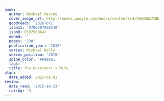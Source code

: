```yaml
---
book:
  author: Michael Harvey
  cover_image_url: http://books.google.com/books/content?id=tW6ODQAAQBAJ&printsec=frontcover&img=1&zoom=1&edge=curl&source=gbs_api
  goodreads: '23267871'
  isbn13: '9780307958648'
  isbn9: 0307958647
  owned: ''
  pages: '238'
  publication_year: '2015'
  series: Michael Kelly
  series_position: '2015'
  spine_color: '#9a9891'
  tags: ''
  title: The Governor\'s Wife
plan:
  date_added: 2023-01-01
review:
  date_read: '2015-10-23'
  rating: '3'
---
```

